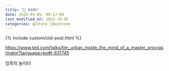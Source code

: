 ```yaml
---
title: "🌱 0406"
date: 2020-04-06. 09:17:00
last_modified_at: 2021-10-05
categories: 🪨Stone 🌱DayStone
---
```

{% include custom/old-post.html %}

<https://www.ted.com/talks/tim_urban_inside_the_mind_of_a_master_procrastinator?language=ko#t-831745>  

암흑의 놀이터  
